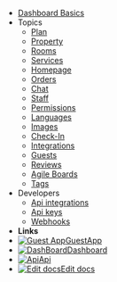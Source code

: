 - [Dashboard Basics](overview.md)
- Topics
  - [Plan](plan.md)
  - [Property](property.md)
  - [Rooms](rooms.md)
  - [Services](services.md)
  - [Homepage](homepage.md)
  - [Orders](orders.md)
  - [Chat](chat.md)
  - [Staff](staff.md)
  - [Permissions](permissions.md)
  - [Languages](languages.md)
  - [Images](images.md)
  - [Check-In](checkins.md)
  - [Integrations](integrations.md)
  - [Guests](guests.md)
  - [Reviews](reviews.md)
  - [Agile Boards](agile.md)
  - [Tags](tags.md)
- Developers
  - [Api integrations](api-integrations.md)
  - [Api keys](api-keys.md)
  - [Webhooks](webhooks.md)
- **Links**
- [![Guest App](https://icongr.am/feather/user.svg?size=16&color=808080)GuestApp](https://guest.guestbell.com)
- [![DashBoard](https://icongr.am/feather/monitor.svg?color=808080&size=16)Dashboard](https://dashboard.guestbell.com)
- [![Api](https://icongr.am/feather/code.svg?size=16&color=808080)Api](https://api.guestbell.com)
- [![Edit docs](https://icongr.am/feather/edit.svg?size=16&color=808080)Edit docs](https://github.com/guestbell/docs)
